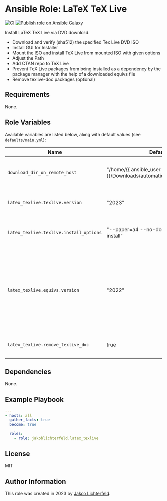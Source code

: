 # Ansible Role: LaTeX TeX Live

[![CI](https://github.com/JakobLichterfeld/ansible-role-latex_texlive/actions/workflows/ci.yml/badge.svg?branch=main)](https://github.com/JakobLichterfeld/ansible-role-latex_texlive/actions/workflows/ci.yml)
[![Publish role on Ansible Galaxy](https://github.com/JakobLichterfeld/ansible-role-latex_texlive/actions/workflows/publish_role_on_ansible_galaxy.yml/badge.svg?branch=main)](https://github.com/JakobLichterfeld/ansible-role-latex_texlive/actions/workflows/publish_role_on_ansible_galaxy.yml)

Install LaTeX TeX Live via DVD download.

- Download and verify (sha512) the specified Tex Live DVD ISO
- Install GUI for Installer
- Mount the ISO and install TeX Live from mounted ISO with given options
- Adjust the Path
- Add CTAN repo to TeX Live
- Prevent TeX Live packages from being installed as a dependency by the package manager with the help of a downloaded equivs file
- Remove texlive-doc packages (optional)

## Requirements

None.

## Role Variables

Available variables are listed below, along with default values (see `defaults/main.yml`):

| Name           | Default Value   | Description                        |
| -------------- | --------------- | -----------------------------------|
| `download_dir_on_remote_host` | "/home/{{ ansible_user }}/Downloads/automatically_by_ansible_playbook" | Download Base Directory on Remote Host |
| `latex_texlive.texlive.version` | "2023" | TeX Live Version you want to install |
| `latex_texlive.texlive.install_options` | "--paper=a4 --no-doc-install --no-src-install" | Additional TeX Live installation options you want to use |
| `latex_texlive.equivs.version` | "2022" | Equivs version to use to prevent TeX Live packages from being installed as a dependency by the package manager |
| `latex_texlive.remove_texlive_doc` | true |  Whether to remove texlive-doc packages |

## Dependencies

None.

## Example Playbook

```yaml
---
- hosts: all
  gather_facts: true
  become: true

  roles:
    - role: jakoblichterfeld.latex_texlive

```

## License

MIT

## Author Information

This role was created in 2023 by [Jakob Lichterfeld](https://github.com/JakobLichterfeld).
